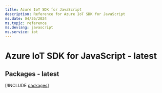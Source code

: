 ```yaml
---
title: Azure IoT SDK for JavaScript
description: Reference for Azure IoT SDK for JavaScript
ms.date: 04/26/2024
ms.topic: reference
ms.devlang: javascript
ms.service: iot
---
```

# Azure IoT SDK for JavaScript - latest
## Packages - latest
[!INCLUDE [packages](iot-index.md)]